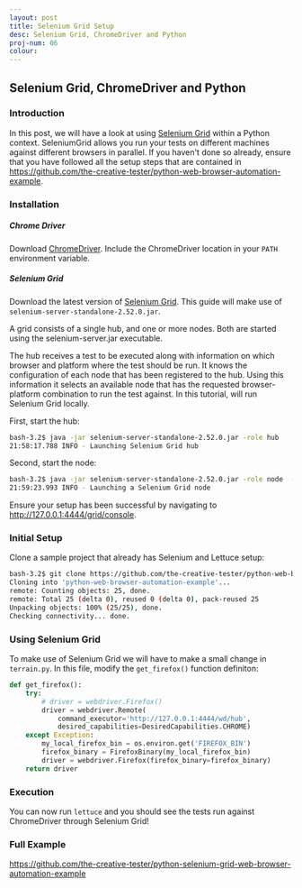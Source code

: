 ```yaml
---
layout: post
title: Selenium Grid Setup
desc: Selenium Grid, ChromeDriver and Python
proj-num: 06
colour: 
---
```




## Selenium Grid, ChromeDriver and Python

### Introduction

In this post, we will have a look at using [Selenium Grid](http://www.seleniumhq.org/projects/grid/) within a Python context.  SeleniumGrid allows you run your tests on different machines against different browsers in parallel. If you haven't done so already, ensure that you have followed all the setup steps that are contained in <https://github.com/the-creative-tester/python-web-browser-automation-example>.

### Installation

##### Chrome Driver

Download [ChromeDriver](https://sites.google.com/a/chromium.org/chromedriver/downloads).  Include the ChromeDriver location in your ```PATH``` environment variable.

##### Selenium Grid

Download the latest version of [Selenium Grid](http://selenium-release.storage.googleapis.com/index.html).  This guide will make use of ```selenium-server-standalone-2.52.0.jar```.

A grid consists of a single hub, and one or more nodes. Both are started using the selenium-server.jar executable.

The hub receives a test to be executed along with information on which browser and platform where the test should be run. It knows the configuration of each node that has been registered to the hub. Using this information it selects an available node that has the requested browser-platform combination to run the test against.  In this tutorial, will run Selenium Grid locally.

First, start the hub:

>
~~~ bash
bash-3.2$ java -jar selenium-server-standalone-2.52.0.jar -role hub
21:58:17.788 INFO - Launching Selenium Grid hub
~~~

Second, start the node:

>
~~~ bash
bash-3.2$ java -jar selenium-server-standalone-2.52.0.jar -role node  -hub http://localhost:4444/grid/register
21:59:23.993 INFO - Launching a Selenium Grid node
~~~

Ensure your setup has been successful by navigating to <http://127.0.0.1:4444/grid/console>.

### Initial Setup

Clone a sample project that already has Selenium and Lettuce setup:

>
~~~ bash
bash-3.2$ git clone https://github.com/the-creative-tester/python-web-browser-automation-example
Cloning into 'python-web-browser-automation-example'...
remote: Counting objects: 25, done.
remote: Total 25 (delta 0), reused 0 (delta 0), pack-reused 25
Unpacking objects: 100% (25/25), done.
Checking connectivity... done.
~~~

### Using Selenium Grid

To make use of Selenium Grid we will have to make a small change in ```terrain.py```.  In this file, modify the ```get_firefox()``` function definiton:

>
~~~ python
def get_firefox():
    try:
        # driver = webdriver.Firefox()
        driver = webdriver.Remote(
            command_executor='http://127.0.0.1:4444/wd/hub',
            desired_capabilities=DesiredCapabilities.CHROME)
    except Exception:
        my_local_firefox_bin = os.environ.get('FIREFOX_BIN')
        firefox_binary = FirefoxBinary(my_local_firefox_bin)
        driver = webdriver.Firefox(firefox_binary=firefox_binary)
    return driver
~~~

### Execution

You can now run ```lettuce``` and you should see the tests run against ChromeDriver through Selenium Grid!

### Full Example

<https://github.com/the-creative-tester/python-selenium-grid-web-browser-automation-example>
